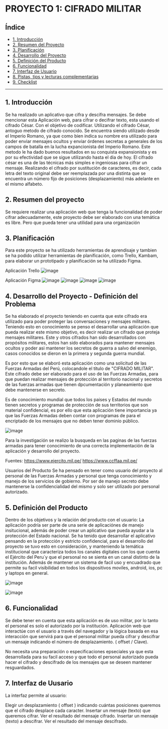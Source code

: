 # PROYECTO 1: CIFRADO MILITAR

## Índice

* [1. Introducción](#1-Introducción)
* [2. Resumen del Proyecto](#2-resumen)
* [3. Planificación](#3-Planificación)
* [4. Desarrollo del Proyecto](#4-Desarrollo-del-Proyecto)
* [5. Definición del Producto](#5-Definición-del-Producto)
* [6. Funcionalidad](#6-Funcionalidad)
* [7. Interfaz de Usuario](#7-interfaz)
* [8. Pistas, tips y lecturas complementarias](#8-pistas-tips-y-lecturas-complementarias)
* [9. Checklist](#9-checklist)

***

## 1. Introducción

Se ha realizado un aplicativo que cifra y descifra mensajes. 
Se debe mencionar esta Aplicación web, para cifrar o decifrar texto, esta usando el cifrado César. Con el objetivo de codificar. 
Utilizando el cifrado César, antoguo metodo de  cifrado conocido. Se encuentra siendo utilizado desde el Imperio Romano, ya que como 
bien indica su nombre era utilizado para poder enviar mensajes ocultos  y enviar órdenes secretas a generales de los campos de batalla 
en la lucha expancionista del Imperio Romano. Este metodo le ha dado buenos resultados en su conquista expansionista y es por su 
efectividad que se sigue utilizando hasta el dia de hoy. El cifrado césar es una de las técnicas más simples e ingeniosas para cifrar un 
mensaje. Realizando el cifrado por sustitución de caracteres, es decir,  cada letra del texto original debe ser reemplazada por una 
distinta que se encuentra un número fijo de posiciones (desplazamiento) más adelante en el mismo alfabeto.


## 2. Resumen del proyecto

Se requiere realizar una aplicación web que tenga la funcionalidad de poder cifrar adecuadamente, este proyecto debe ser elaborado con 
una temática es libre. Pero que pueda tener una utilidad para una organización

## 3. Planificación

Para este proyecto se ha utilizado herramientas de aprendisaje y tambien se ha podido utilizar herramientas de planificación, como Trello, Kambam, para elaborar un prototipado y planificación se ha utilizado Figma.

Aplicación Trello
![image](https://user-images.githubusercontent.com/90290910/141225365-289c0a0c-91d4-41a3-99f0-e5c7a1484546.png)

Aplicación Figma
![image](https://user-images.githubusercontent.com/90290910/141223976-3884002a-6a8b-409c-bd1a-137dc65bbec3.png)
![image](https://user-images.githubusercontent.com/90290910/141224593-711464aa-32fd-46cc-b022-bb8b4f2f2a74.png)
![image](https://user-images.githubusercontent.com/90290910/141224246-e8bc87c1-70e2-4b31-bfc7-71e587291235.png)
![image](https://user-images.githubusercontent.com/90290910/141224728-ededc0d1-27b0-425b-ab69-ebd32d7e116b.png)


## 4. Desarrollo del Proyecto - Definición del Problema

Se ha elaborado el proyecto teniendo en cuenta que este cifrado era utilizado para poder proteger las conversaciones y mensajes 
militares. Teniendo esto en conocimiento se penso el desarrollar una aplicación que pueda realizar este mismo objetivo, es decir
realizar un cifrado que proteja mensajes militares.
Este y otros cifrados han sido desarrollados con propósitos militares, estos han sido elaborados para mantener mensajes ocultos y poder 
asi mantener los secretos de guerra a salvo del enemigo, casos conocidos se dieron en la primera y segunda guerra mundial.

Es por esto que se elaboró esta aplicación como una solicitud de las Fuerzas Armadas del Perú, colocandole el título de "CIFRADO 
MILITAR". 
Este cifrado debe ser elaborado para el uso de las Fuerzas Armadas, para que puedan realizar mensajes de protección al territorio 
nacional y secretos de las fuerzas armadas que tienen dpcumentación y planeamiento que debe mantenerse en secreto.

Es de conocimiento mundial que todos los paises y Estados del mundo tienen secretos y programas de protección de sus territorios que
son material confidencial, es por ello que esta aplicación tiene importancia ya que las Fuerzas Armadas deben contar con programas de 
para el encriptado de los mensajes que no deben tener dominio público.

![image](https://user-images.githubusercontent.com/90290910/141229946-08ef230f-254f-456a-8654-1e6530348fc6.png)

Para la investigación se realizo la busqueda en las paginas de las fuerzas armadas para tener conocimiento de una correcta 
implementación de la aplicación y desarrollo del proyecto.

Fuentes:
https://www.ejercito.mil.pe/
https://www.ccffaa.mil.pe/

Usuarios del Producto
Se ha pensado en tener como usuario del proyecto al personal de las Fuerzas Armadas y personal que tenga conocimiento y manejo de los
servicios de gobierno.
Por ser de manejo secreto debe mantenerse la confidencialidad del mismo y solo ser utilizado por personal autorizado.

## 5. Definición del Producto


Dentro de los objetivos y la relación del producto con el usuario: La aplicación podría ser parte de una serie de aplicaciónes de
manejo insitucional, además de poder crear un aplicativo que pueda ayudar a la protección del Estado nacional.
Se ha tenido que desarrollar el aplicativo pensando en la protección y estricto confidencial, para el desarrollo del proyecto se tuvo 
esto en consideración, y manteniendo la temática institucional que caracteriza todos los canales digitales con los que cuenta el
Ejército del Peru´y que el personal no se sienta en un canal distinto de la institución.
Además de mantener un sistema de facil uso y encuadrado que permite su facil visibilidad en todos los dispositivos moviles, android, ios, pc y laptops en general.

![image](https://user-images.githubusercontent.com/90290910/141233278-94cb5f3b-1422-4c40-a151-7568e54056d9.png)

![image](https://user-images.githubusercontent.com/90290910/141233401-6bf9b06d-7971-4584-b1c3-a9ccd072ba52.png)


## 6. Funcionalidad

Se debe tener en cuenta que esta aplicación es de uso militar, por lo tanto el personal es solo el autorizado por la institución.
Aplicación web que interactúe con el usuario a través del navegador y la lógica basada en esa interacción que servirá para que el 
personal militar pueda cifrar y descifrar un mensaje indicando el número de desplazamiento. ( offset / Clave).

No necesita una preparación o especificaciones epseciales ya que esta desarrollada para su facil acceso y que todo el personal
autorizado pueda hacer el cifrado y descifrado de los mensajes que se deseen mantener resguardados.

## 7. Interfaz de Uusario

La interfaz permite al usuario:

Elegir un desplazamiento ( offset ) indicando cuántas posiciones queremos que el cifrado desplace cada caracter.
Insertar un mensaje (texto) que queremos cifrar.
Ver el resultado del mensaje cifrado.
Insertar un mensaje (texto) a descifrar.
Ver el resultado del mensaje descifrado.
